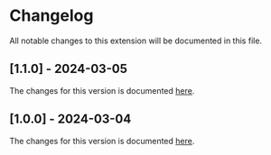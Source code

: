 # Changelog

All notable changes to this extension will be documented in this file.

## [1.1.0] - 2024-03-05

The changes for this version is documented [here](https://github.com/dentolos19/git-wiki-editor/releases/tag/v1.1.0).

## [1.0.0] - 2024-03-04

The changes for this version is documented [here](https://github.com/dentolos19/git-wiki-editor/releases/tag/v1.0.0).